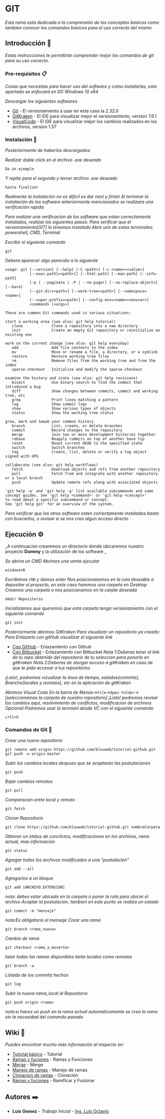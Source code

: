 # GIT

_Esta rama esta dedicada a la comprensión de los conceptos basicos como tambien conocer los comandos basicos para el uso correcto del mismo_

## Introducción 🚀

_Estas instrucciones te permitirán comprender mejor los comandos de git para su uso correcto._

### Pre-requisitos 📋

_Cosas que necesitas para hacer uso del software y como instalarlas, este apartado se enfocará en SO Windows 10 x64_

_Descargar los siguientes softwares_

* [Git](https://git-scm.com) - El versionamiento a usar en esta caso la 2.32.0
* [GitKraken](https://www.gitkraken.com) - El IDE para visualizar mejor el versionamiento, version 7.6.1
* [VisualCode](https://code.visualstudio.com) - El IDE para visualizar mejor los cambios realizados en los archivos, version 1.57

### Instalación 🔧

_Posteriormente de haberlos descargados_

_Realizar doble click en el archivo .exe deseado_

```
Da un ejemplo
```

_Y repite para el segundo y tercer archivo .exe deseado_

```
hasta finalizar
```

_Realmente la instalación no es dificil es dar next y finish_
_Al terminar la instalación de los software anteriormente mencionados se realizara una verificación rapida_

_Para realizar una verificación de los software que esten correctamente instalados, realizar los siguientes pasos:_
_Para verificar que el versionamiento[GIT] lo tenemos instalado_
_Abrir uno de estas terminales: powershell, CMD, Terminal_

_Escribir el siguiente comando_

```
git
```
_Debera aparecer algo parecido a lo siguiente_
```
usage: git [--version] [--help] [-C <path>] [-c <name>=<value>]
           [--exec-path[=<path>]] [--html-path] [--man-path] [--info-path]
           [-p | --paginate | -P | --no-pager] [--no-replace-objects] [--bare]
           [--git-dir=<path>] [--work-tree=<path>] [--namespace=<name>]
           [--super-prefix=<path>] [--config-env=<name>=<envvar>]
           <command> [<args>]

These are common Git commands used in various situations:

start a working area (see also: git help tutorial)
   clone             Clone a repository into a new directory
   init              Create an empty Git repository or reinitialize an existing one

work on the current change (see also: git help everyday)
   add               Add file contents to the index
   mv                Move or rename a file, a directory, or a symlink
   restore           Restore working tree files
   rm                Remove files from the working tree and from the index
   sparse-checkout   Initialize and modify the sparse-checkout

examine the history and state (see also: git help revisions)
   bisect            Use binary search to find the commit that introduced a bug
   diff              Show changes between commits, commit and working tree, etc
   grep              Print lines matching a pattern
   log               Show commit logs
   show              Show various types of objects
   status            Show the working tree status

grow, mark and tweak your common history
   branch            List, create, or delete branches
   commit            Record changes to the repository
   merge             Join two or more development histories together
   rebase            Reapply commits on top of another base tip
   reset             Reset current HEAD to the specified state
   switch            Switch branches
   tag               Create, list, delete or verify a tag object signed with GPG

collaborate (see also: git help workflows)
   fetch             Download objects and refs from another repository
   pull              Fetch from and integrate with another repository or a local branch
   push              Update remote refs along with associated objects

'git help -a' and 'git help -g' list available subcommands and some
concept guides. See 'git help <command>' or 'git help <concept>'
to read about a specific subcommand or concept.
See 'git help git' for an overview of the system.
```
_Para verificar que los otros software esten correctamente instalados basta con buscarlos, o revisar si se nos creo algun acceso directo_

## Ejecución ⚙️

_A continuacion crearemos un directorio donde ubicaremos nuestro proyecto **Dummy** y la utilización de los software _

_Se abrira un CMD_
_Abrimos una venta ejecutar_
```
windows+R
```
_Escribimos `CMD` y damos enter_
_Nos posicionaremos en la ruta deseable a depositar el proyecto, en este caso haremos una carpeta en Desktop_
_Creamos una carpeta o nos posicionamos en la carpte deseada_
```
mkdir Repositorio
```
_Inicializamos que queremos que esta carpeta tenga versionamiento con el siguiente comando_
```
git init
```
_Posteriormente abrimos GitKraken_
*Para visualizar un repositorio ya creado:*
_Para Enlazarlo con gitHub visualizar el siguiente link_
* [Con GitHub](https://support.gitkraken.com/integrations/github/) - Enlazamiento con Github
* [Con Bitbucket](https://support.gitkraken.com/integrations/bitbucket/) - Enlazamiento con Bitbucket
_Nota 1:Deberas tener el link de tu repo obtenido del repositorio de tu seleccion para ponerlo en gitKraken_
_Nota 2:Deberas de otorgar acceso a gitKraken en caso de que te pida accesar a tus repositorios_

_¡Listo!, podremos vizualizar la linea de tiempo, estados(commits), Branchs(locales y remotos), etc en la aplicación de gitKraken_

_Abrimos Visual Code_
_En la barra de Menús->`File`->`Open Folder`->\[seleccionamos la carpeta de nuestro repositorio\]_
_¡Listo! podremos revisar los cambios aqui, resolvimiento de conflictos, modificacion de archivos_
_*Opcional* Podremos usar la termianl desde VC con el siguiente comando_
```
crtl+ñ
```


### Comandos de Git 🔩

_Crear una nuevo repositorio_

```
git remote add origin https://github.com/bluuweb/tutorial-github.git
git push -u origin master
```
_Subir los cambios locales despues que se aceptaran las postulaciones_

```
git push
```
_Bajar cambios remotos_

```
git pull
```
_Comparacion entre local y remoto_

```
git fetch
```
_Clonar Repositorio_

```
git clone https://github.com/bluuweb/tutorial-github.git nombreCarpeta
```
_Obtener un status de conclictos, modificaciones en los archivos, rama actual, mas información_

```
git status
```
_Agregar todos los archivos modificados a una "postulación"_

```
git add --all
```
_Agregarlos a un bloque_

```
git add [ARCHIVO.EXTENSION]
```
_nota: debes estar ubicado en la carpeta o poner la ruta para ubicar el archivo_
_Aceptar la postulacion, tambien en este punto se realiza un estado_

```
git commit -m "mensaje"
```
_nota:Es obligatorio el mensaje_
_Crear una rama_

```
git branch <rama_nueva>
```
_Cambio de rama_

```
git checkout <rama_a_moverte>
```
_listar todas las ramas disponibles tanto locales como remotas_

```
git branch -a
```
_Listado de los commits hechos_

```
git log
```
_Subir la nueva rama_local al Repositorio_

```
git push origin <rama>
```
_nota:si haces un push en la rama actual automaticamente se crea la rama sin la necesidad del comando pasado_

## Wiki 📖

_Puedes encontrar mucho más información al respecto en:_
* [Tutorial básico]( https://bluuweb.github.io/tutorial-github/guia/github.html) - Tutorial
* [Ramas y fuciones]( https://bluuweb.github.io/tutorial-github/guia/github.html) - Ramas y Funciones
* [Merge](https://www.atlassian.com/es/git/tutorials/using-branches/git-merge) - Merge
* [Manejo de ramas](https://desarrolloweb.com/articulos/trabajar-ramas-git.html) - Manejo de ramas
* [Clonacion de ramas](https://www.freecodecamp.org/espanol/news/como-clonar-una-branch-en-git/) - Clonación 
* [Ramas y fuciones](https://git-scm.com/book/es/v2/Ramificaciones-en-Git-Procedimientos-B%C3%A1sicos-para-Ramificar-y-Fusionar) - Ramificar y Fusionar




## Autores ✒️

* **Luis Gomez** - *Trabajo Inicial* - [Ing. Luis Octavio](https://github.com/octavius21)
